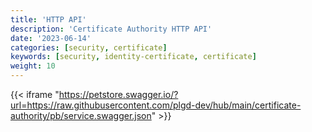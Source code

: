 ```yaml
---
title: 'HTTP API'
description: 'Certificate Authority HTTP API'
date: '2023-06-14'
categories: [security, certificate]
keywords: [security, identity-certificate, certificate]
weight: 10
---
```


{{< iframe "https://petstore.swagger.io/?url=https://raw.githubusercontent.com/plgd-dev/hub/main/certificate-authority/pb/service.swagger.json" >}}
